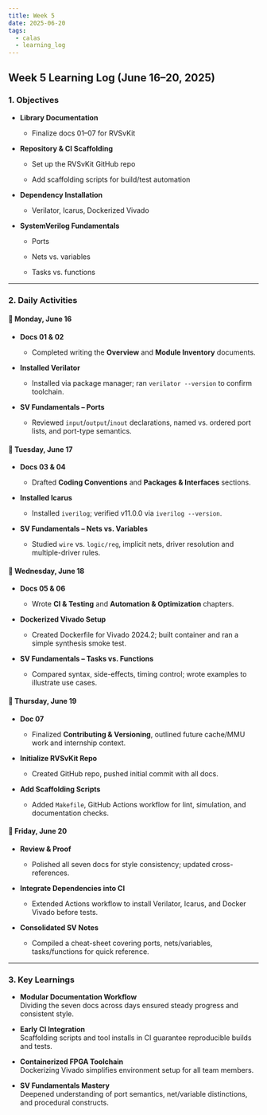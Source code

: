 ```yaml
---
title: Week 5
date: 2025-06-20
tags:
  - calas
  - learning_log
---
```

## Week 5 Learning Log (June 16–20, 2025)

### 1. Objectives

- **Library Documentation**
    
    - Finalize docs 01–07 for RVSvKit
        
- **Repository & CI Scaffolding**
    
    - Set up the RVSvKit GitHub repo
        
    - Add scaffolding scripts for build/test automation
        
- **Dependency Installation**
    
    - Verilator, Icarus, Dockerized Vivado
        
- **SystemVerilog Fundamentals**
    
    - Ports
        
    - Nets vs. variables
        
    - Tasks vs. functions
        

---

### 2. Daily Activities

#### 📅 Monday, June 16

- **Docs 01 & 02**
    
    - Completed writing the **Overview** and **Module Inventory** documents.
        
- **Installed Verilator**
    
    - Installed via package manager; ran `verilator --version` to confirm toolchain.
        
- **SV Fundamentals – Ports**
    
    - Reviewed `input`/`output`/`inout` declarations, named vs. ordered port lists, and port-type semantics.
        

#### 📅 Tuesday, June 17

- **Docs 03 & 04**
    
    - Drafted **Coding Conventions** and **Packages & Interfaces** sections.
        
- **Installed Icarus**
    
    - Installed `iverilog`; verified v11.0.0 via `iverilog --version`.
        
- **SV Fundamentals – Nets vs. Variables**
    
    - Studied `wire` vs. `logic/reg`, implicit nets, driver resolution and multiple-driver rules.
        

#### 📅 Wednesday, June 18

- **Docs 05 & 06**
    
    - Wrote **CI & Testing** and **Automation & Optimization** chapters.
        
- **Dockerized Vivado Setup**
    
    - Created Dockerfile for Vivado 2024.2; built container and ran a simple synthesis smoke test.
        
- **SV Fundamentals – Tasks vs. Functions**
    
    - Compared syntax, side-effects, timing control; wrote examples to illustrate use cases.
        

#### 📅 Thursday, June 19

- **Doc 07**
    
    - Finalized **Contributing & Versioning**, outlined future cache/MMU work and internship context.
        
- **Initialize RVSvKit Repo**
    
    - Created GitHub repo, pushed initial commit with all docs.
        
- **Add Scaffolding Scripts**
    
    - Added `Makefile`, GitHub Actions workflow for lint, simulation, and documentation checks.
        

#### 📅 Friday, June 20

- **Review & Proof**
    
    - Polished all seven docs for style consistency; updated cross-references.
        
- **Integrate Dependencies into CI**
    
    - Extended Actions workflow to install Verilator, Icarus, and Docker Vivado before tests.
        
- **Consolidated SV Notes**
    
    - Compiled a cheat-sheet covering ports, nets/variables, tasks/functions for quick reference.
        

---

### 3. Key Learnings

- **Modular Documentation Workflow**  
    Dividing the seven docs across days ensured steady progress and consistent style.
    
- **Early CI Integration**  
    Scaffolding scripts and tool installs in CI guarantee reproducible builds and tests.
    
- **Containerized FPGA Toolchain**  
    Dockerizing Vivado simplifies environment setup for all team members.
    
- **SV Fundamentals Mastery**  
    Deepened understanding of port semantics, net/variable distinctions, and procedural constructs.
